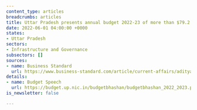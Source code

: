 ```yaml
---
content_type: articles
breadcrumbs: articles
title: Uttar Pradesh presents annual budget 2022-23 of more than $79.2 billion
date: 2022-06-01 04:00:00 +0000
states:
- Uttar Pradesh
sectors:
- Infrastructure and Governance
subsectors: []
sources:
- name: Business Standard
  url: https://www.business-standard.com/article/current-affairs/adityanath-2-0-presents-maiden-up-annual-budget-2022-23-of-rs-6-15-trn-122052600884_1.html
details:
- name: Budget Speech
  url: https://budget.up.nic.in/budgetbhashan/budgetbhashan_2022_2023.pdf
is_newsletter: false

---
```

